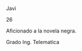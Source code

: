 <nombre>Javi</nombre>

<edad> 26 </edad>

<ocio>Aficionado a la novela negra.</ocio>

<carrera> Grado Ing. Telematica </carrera>

